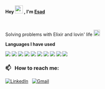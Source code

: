 <h4>Hey <img src="https://media.giphy.com/media/hvRJCLFzcasrR4ia7z/giphy.gif" width="25px"> , I'm <a href="https://shwetang550.github.io/profile/">Esad</a></h4>

<br>

Solving problems with Elixir and lovin' life <img height ="20" src= "https://camo.githubusercontent.com/6ba7b982e69849c28d40e15131d5557cd65455a6/68747470733a2f2f6d656469612e67697068792e636f6d2f6d656469612f4c6e516a7057614f4e386e68723231764e572f67697068792e676966" />

**Languages I have used**

<img src="https://img.shields.io/badge/Go-00ADD8?style=for-the-badge&logo=go&logoColor=white"/>  
<img src="https://img.shields.io/badge/C%23-239120?style=for-the-badge&logo=c-sharp&logoColor=white"/>  
<img src="https://img.shields.io/badge/rabbitmq-%23FF6600.svg?&style=for-the-badge&logo=rabbitmq&logoColor=white"/>  
<img src="https://img.shields.io/badge/MongoDB-4EA94B?style=for-the-badge&logo=mongodb&logoColor=white" />  
<img src="https://img.shields.io/badge/Microsoft%20SQL%20Server-CC2927?style=for-the-badge&logo=microsoft%20sql%20server&logoColor=white" />
<img src="https://img.shields.io/badge/React-20232A?style=for-the-badge&logo=react&logoColor=61DAFB"/>  
<img src="https://img.shields.io/badge/Kibana-005571?style=for-the-badge&logo=Kibana&logoColor=white"/>  
<img src="https://img.shields.io/badge/jQuery-0769AD?style=for-the-badge&logo=jquery&logoColor=white"/>  
<img src="https://img.shields.io/badge/CSS3-1572B6?style=for-the-badge&logo=css3&logoColor=white"/>  
<img src="https://img.shields.io/badge/HTML5-E34F26?style=for-the-badge&logo=html5&logoColor=white"/>  

### 📫 &nbsp; How to reach me:

<a href="https://www.linkedin.com/in/muhammed-esad-kaya/"><img alt="LinkedIn" src="https://img.shields.io/badge/linkedin%20-%230077B5.svg?&style=flat&logo=linkedin&logoColor=white"/></a> &nbsp;
<a href="mailto:muhammedesadkaya@gmail.com"><img alt="Gmail" src="https://img.shields.io/badge/Gmail-D14836?style=flat&logo=gmail&logoColor=white" /></a>
